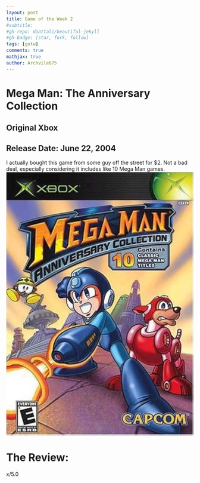 ```yaml
---
layout: post
title: Game of the Week 2
#subtitle: 
#gh-repo: daattali/beautiful-jekyll
#gh-badge: [star, fork, follow]
tags: [gotw]
comments: true
mathjax: true
author: Archvile675
---
```


# Mega Man: The Anniversary Collection
## Original Xbox
## Release Date: June 22, 2004

I actually bought this game from some guy off the street for $2. Not a bad deal, especially considering it includes like 10 Mega Man games. 
![The Game of the Week](/assets/img/gotw2.jpg)


# The Review: 

x/5.0


